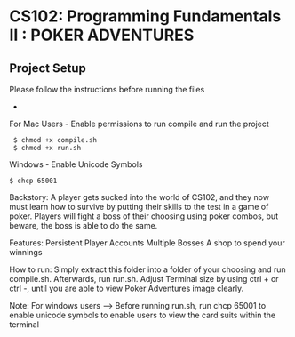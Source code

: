 # CS102: Programming Fundamentals II : POKER ADVENTURES 

## Project Setup
Please follow the instructions before running the files

- 

For Mac Users - Enable permissions to run compile and run the project
```
 $ chmod +x compile.sh
 $ chmod +x run.sh
```

Windows - Enable Unicode Symbols
```
$ chcp 65001
```



Backstory: A player gets sucked into the world of CS102, and they now must learn how to survive by putting their skills to the test in a game of poker. Players will fight a boss of their choosing using poker combos, but beware, the boss is able to do the same.

Features: Persistent Player Accounts Multiple Bosses A shop to spend your winnings

How to run: Simply extract this folder into a folder of your choosing and run compile.sh. Afterwards, run run.sh. Adjust Terminal size by using ctrl + or ctrl -, until you are able to view Poker Adventures image clearly.

Note: For windows users --> Before running run.sh, run chcp 65001 to enable unicode symbols to enable users to view the card suits within the terminal

